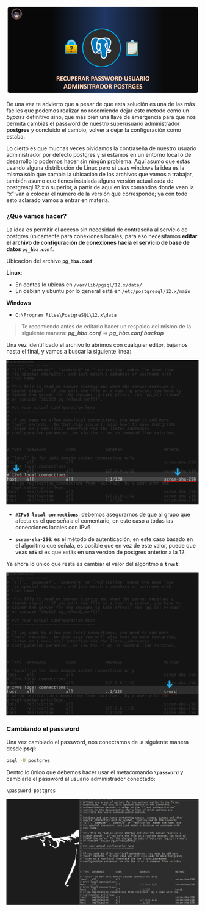 [comment]: <> (Author: Marco Contreras Herrera)
[comment]: <> (Email: enidev911@gmail.com)

![banner](./assets/banner.png)

<a name="top"></a>

 

De una vez te advierto que a pesar de que esta solución es una de las más fáciles que podemos realizar no recomiendo dejar este método como un *bypass* definitivo sino, que más bien una llave de emergencia para que nos permita cambias el password de nuestro superusuario administrador **postgres** y concluido el cambio, volver a dejar la configuración como estaba.

Lo cierto es que muchas veces olvidamos la contraseña de nuestro usuario administrador por defecto postgres y si estamos en un entorno local o de desarrollo lo podemos hacer sin ningún problema. Aquí asumo que estas usando alguna distribución de Linux pero si usas windows la idea es la misma sólo que cambia la ubicación de los archivos que vamos a trabajar, también asumo que tienes instalada alguna versión actualizada de postgresql 12.x o superior, a partir de aquí en los comandos donde vean la “x” van a colocar el número de la versión que corresponde; ya con todo esto aclarado vamos a entrar en materia.


### ¿Que vamos hacer?

La idea es permitir el acceso sin necesidad de contraseña al servicio de postgres únicamente para conexiones locales, para eso necesitamos **editar el archivo de configuración de conexiones hacia el servicio de base de datos `pg_hba.conf`**.


Ubicación del archivo **`pg_hba.conf`**

**Linux**: 

- En centos lo ubicas en `/var/lib/pgsql/12.x/data/`
- En debian y ubuntu por lo general está en `/etc/postgresql/12.x/main`

**Windows**

- `C:\Program Files\PostgreSQL\12.x\data`


> Te recomiendo antes de editarlo hacer un respaldo del mismo de la siguiente manera: ***pg_hba.conf*** => ***pg_hba.conf.backup***


Una vez identificado el archivo lo abrimos con cualquier editor, bajamos hasta el final, y vamos a buscar la siguiente línea:  

![pg_hba.conf](./assets/pg_hba_windows.png)

- **`#IPv6 local connections`**: debemos asegurarnos de que al grupo que afecta es el que señala el comentario, en este caso a todas las conecciones locales con IPv6

- **`scram-sha-256`**: es el método de autenticación, en este caso basado en el algoritmo que señala, es posible que en vez de este valor, puede que veas  **`md5`** si es que estás en una versión de postgres anterior a la 12.


Ya ahora lo único que resta es cambiar el valor del algoritmo a **`trust`**:


![pg_hba.conf](./assets/pg_hba_trust.png)


### Cambiando el password


Una vez cambiado el password, nos conectamos de la siguiente manera desde **psql**: 


```bash
psql -U postgres
```

Dentro lo único que debemos hacer usar el metacomando **`\password`** y cambiarle el password al usuario administrador conectado:  

```psql
\password postgres
```

![cambio de password aplicado](./assets/cambio-de-password-aplicado.gif)





